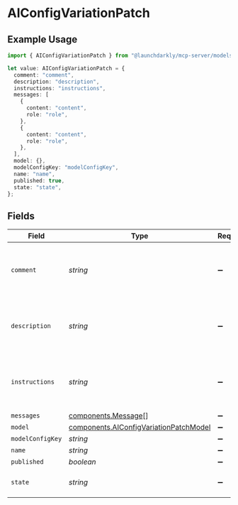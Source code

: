 # AIConfigVariationPatch

## Example Usage

```typescript
import { AIConfigVariationPatch } from "@launchdarkly/mcp-server/models/components";

let value: AIConfigVariationPatch = {
  comment: "comment",
  description: "description",
  instructions: "instructions",
  messages: [
    {
      content: "content",
      role: "role",
    },
    {
      content: "content",
      role: "role",
    },
  ],
  model: {},
  modelConfigKey: "modelConfigKey",
  name: "name",
  published: true,
  state: "state",
};
```

## Fields

| Field                                                                                            | Type                                                                                             | Required                                                                                         | Description                                                                                      |
| ------------------------------------------------------------------------------------------------ | ------------------------------------------------------------------------------------------------ | ------------------------------------------------------------------------------------------------ | ------------------------------------------------------------------------------------------------ |
| `comment`                                                                                        | *string*                                                                                         | :heavy_minus_sign:                                                                               | Human-readable description of what this patch changes                                            |
| `description`                                                                                    | *string*                                                                                         | :heavy_minus_sign:                                                                               | Description for agent when AI Config is in agent mode.                                           |
| `instructions`                                                                                   | *string*                                                                                         | :heavy_minus_sign:                                                                               | Instructions for agent when AI Config is in agent mode.                                          |
| `messages`                                                                                       | [components.Message](../../models/components/message.md)[]                                       | :heavy_minus_sign:                                                                               | N/A                                                                                              |
| `model`                                                                                          | [components.AIConfigVariationPatchModel](../../models/components/aiconfigvariationpatchmodel.md) | :heavy_minus_sign:                                                                               | N/A                                                                                              |
| `modelConfigKey`                                                                                 | *string*                                                                                         | :heavy_minus_sign:                                                                               | N/A                                                                                              |
| `name`                                                                                           | *string*                                                                                         | :heavy_minus_sign:                                                                               | N/A                                                                                              |
| `published`                                                                                      | *boolean*                                                                                        | :heavy_minus_sign:                                                                               | N/A                                                                                              |
| `state`                                                                                          | *string*                                                                                         | :heavy_minus_sign:                                                                               | One of 'archived', 'published'                                                                   |